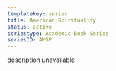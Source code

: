 ```yaml
---
templateKey: series
title: American Spirituality
status: active
seriestype: Academic Book Series
seriesID: AMSP
---
```

description unavailable